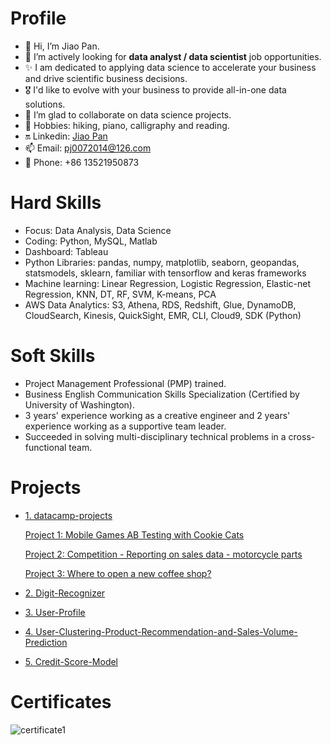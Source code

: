 # Profile
- 👋 Hi, I’m Jiao Pan.
- 🌱 I’m actively looking for **data analyst / data scientist** job opportunities. 
- ✨ I am dedicated to applying data science to accelerate your business and drive scientific business decisions. 
- 🎖️ I'd like to evolve with your business to provide all-in-one data solutions.
- 💞️ I’m glad to collaborate on data science projects.
- 👀 Hobbies: hiking, piano, calligraphy and reading.
- 🔛 Linkedin: [Jiao Pan](https://www.linkedin.com/in/jiao-pan-549596138/)
- 📫 Email: pj0072014@126.com  
- 📲 Phone: +86 13521950873


# Hard Skills
- Focus: Data Analysis, Data Science
- Coding: Python, MySQL, Matlab
- Dashboard: Tableau
- Python Libraries: pandas, numpy, matplotlib, seaborn, geopandas, statsmodels, sklearn, familiar with tensorflow and keras frameworks
- Machine learning: Linear Regression, Logistic Regression, Elastic-net Regression, KNN, DT, RF, SVM, K-means, PCA
- AWS Data Analytics: S3, Athena, RDS, Redshift, Glue, DynamoDB, CloudSearch, Kinesis, QuickSight, EMR, CLI, Cloud9, SDK (Python)

# Soft Skills
- Project Management Professional (PMP) trained. 
- Business English Communication Skills Specialization (Certified by University of Washington).
- 3 years' experience working as a creative engineer and 2 years' experience working as a supportive team leader.
- Succeeded in solving multi-disciplinary technical problems in a cross-functional team.

# Projects
- [1. datacamp-projects](https://github.com/sharp-007/datacamp-projects)

  [Project 1: Mobile Games AB Testing with Cookie Cats](https://github.com/sharp-007/datacamp-projects/blob/main/Mobile%20Games%20AB%20Testing%20with%20Cookie%20Cats/AB%20Testing%20with%20Cookie%20Cats/notebook.ipynb)

  [Project 2: Competition - Reporting on sales data - motorcycle parts](https://github.com/sharp-007/datacamp-projects/blob/main/Competition%20-%20Reporting%20on%20sales%20data%20-%20motorcycle%20parts/notebook.ipynb)

  [Project 3: Where to open a new coffee shop?](https://github.com/sharp-007/datacamp-projects/blob/main/Where%20to%20open%20a%20new%20coffee%20shop/Where%20to%20open%20a%20new%20coffee%20shop.ipynb)

- [2. Digit-Recognizer](https://github.com/sharp-007/Digit-Recognizer)
- [3. User-Profile](https://github.com/sharp-007/User-Profile)
- [4. User-Clustering-Product-Recommendation-and-Sales-Volume-Prediction](https://github.com/sharp-007/User-Clustering-Product-Recommendation-and-Sales-Volume-Prediction)
- [5. Credit-Score-Model](https://github.com/sharp-007/Credit-Score-Model)

# Certificates
![certificate1](https://user-images.githubusercontent.com/61656049/196372881-7c5d5fcd-1b58-45fd-b7a4-d53f45091cc4.jpg)




<!---
sharp-007/sharp-007 is a ✨ special ✨ repository because its `README.md` (this file) appears on your GitHub profile.
You can click the Preview link to take a look at your changes.
--->

